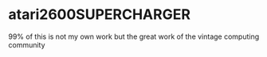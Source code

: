 # atari2600SUPERCHARGER
99% of this is not my own work but the great work of the vintage computing community 
